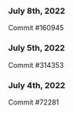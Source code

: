 ### July 8th, 2022

Commit #160945

### July 5th, 2022

Commit #314353


### July 4th, 2022

Commit #72281
